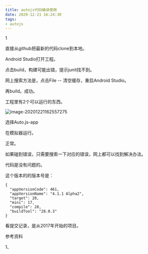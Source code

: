 ```yaml
---
title: autojs代码编译使用
date: 2020-12-21 16:24:30
tags:
- autojs
---
```


1

直接从github把最新的代码clone到本地。

Android Studio打开工程。

点击build，构建可能出错，提示junit找不到。

网上搜索方法是，点击File -- 清空缓存，重启Android Studio。

再build。成功。

工程里有2个可以运行的东西。

![image-20201221162557275](https://gitee.com/teddyxiong53/playopenwrt_pic/raw/master/image-20201221162557275.png)

选择Auto.js-app

在模拟器运行。

正常。

如果碰到错误，只需要搜索一下对应的错误，网上都可以找到解决办法。

代码是没有问题的。

这个版本的的版本号是：

```
{
  "appVersionCode": 461,
  "appVersionName": "4.1.1 Alpha2",
  "target": 28,
  "mini": 17,
  "compile": 28,
  "buildTool": "28.0.3"
}
```

看提交记录，是从2017年开始的项目。



参考资料

1、

